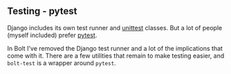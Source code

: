 ## Testing - pytest

Django includes its own test runner and [unittest](https://docs.python.org/3/library/unittest.html#module-unittest) classes.
But a lot of people (myself included) prefer [pytest](https://docs.pytest.org/en/latest/contents.html).

In Bolt I've removed the Django test runner and a lot of the implications that come with it.
There are a few utilities that remain to make testing easier,
and `bolt-test` is a wrapper around `pytest`.
